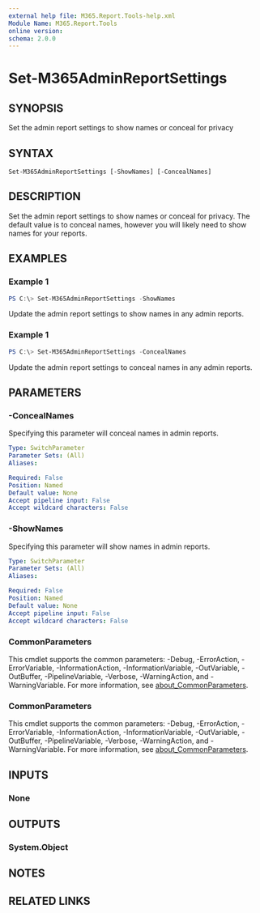 ```yaml
---
external help file: M365.Report.Tools-help.xml
Module Name: M365.Report.Tools
online version:
schema: 2.0.0
---
```


# Set-M365AdminReportSettings

## SYNOPSIS
Set the admin report settings to show names or conceal for privacy

## SYNTAX

```
Set-M365AdminReportSettings [-ShowNames] [-ConcealNames]
```

## DESCRIPTION
Set the admin report settings to show names or conceal for privacy. The default value is to conceal names,
however you will likely need to show names for your reports. 

## EXAMPLES

### Example 1
```powershell
PS C:\> Set-M365AdminReportSettings -ShowNames
```

Update the admin report settings to show names in any admin reports. 

### Example 1
```powershell
PS C:\> Set-M365AdminReportSettings -ConcealNames
```
Update the admin report settings to conceal names in any admin reports. 

## PARAMETERS

### -ConcealNames
Specifying this parameter will conceal names in admin reports. 

```yaml
Type: SwitchParameter
Parameter Sets: (All)
Aliases:

Required: False
Position: Named
Default value: None
Accept pipeline input: False
Accept wildcard characters: False
```

### -ShowNames
Specifying this parameter will show names in admin reports. 

```yaml
Type: SwitchParameter
Parameter Sets: (All)
Aliases:

Required: False
Position: Named
Default value: None
Accept pipeline input: False
Accept wildcard characters: False
```

### CommonParameters
This cmdlet supports the common parameters: -Debug, -ErrorAction, -ErrorVariable, -InformationAction, -InformationVariable, -OutVariable, -OutBuffer, -PipelineVariable, -Verbose, -WarningAction, and -WarningVariable. For more information, see [about_CommonParameters](http://go.microsoft.com/fwlink/?LinkID=113216).

### CommonParameters
This cmdlet supports the common parameters: -Debug, -ErrorAction, -ErrorVariable, -InformationAction, -InformationVariable, -OutVariable, -OutBuffer, -PipelineVariable, -Verbose, -WarningAction, and -WarningVariable. For more information, see [about_CommonParameters](http://go.microsoft.com/fwlink/?LinkID=113216).

## INPUTS

### None

## OUTPUTS

### System.Object
## NOTES

## RELATED LINKS
